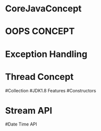 # CoreJavaConcept
# OOPS CONCEPT 
# Exception Handling
# Thread Concept 
#Collection
#JDK1.8 Features
#Constructors
# Stream API
#Date Time API
